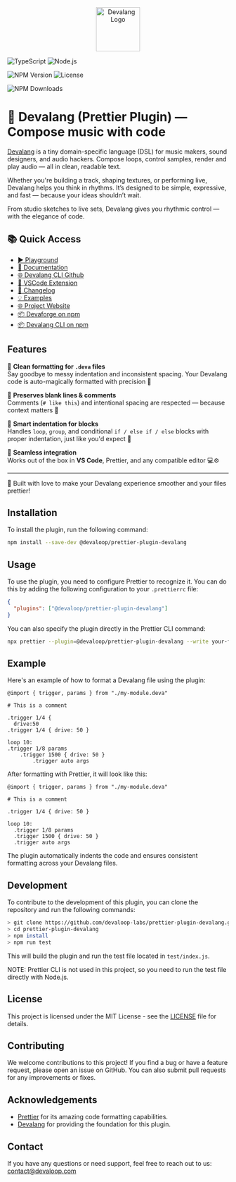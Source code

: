 <div align="center">
    <img src="https://devalang.com/images/devalang-logo-min.png" alt="Devalang Logo" width="100" />
</div>

![TypeScript](https://img.shields.io/badge/Built%20with-TypeScript-blue?logo=typescript)
![Node.js](https://img.shields.io/badge/Node.js-18%2B-brightgreen?logo=node.js)

![NPM Version](https://img.shields.io/npm/v/@devaloop/prettier-plugin-devalang)
![License](https://img.shields.io/github/license/devaloop-labs/prettier-plugin-devalang)

![NPM Downloads](https://img.shields.io/npm/dt/@devaloop/prettier-plugin-devalang)

# 🦊 Devalang (Prettier Plugin) — Compose music with code

[Devalang](https://devalang.com) is a tiny domain-specific language (DSL) for music makers, sound designers, and audio hackers.
Compose loops, control samples, render and play audio — all in clean, readable text.

Whether you're building a track, shaping textures, or performing live, Devalang helps you think in rhythms. It’s designed to be simple, expressive, and fast — because your ideas shouldn’t wait.

From studio sketches to live sets, Devalang gives you rhythmic control — with the elegance of code.

## 📚 Quick Access

- [▶️ Playground](https://playground.devalang.com)
- [📖 Documentation](https://docs.devalang.com)
- [🌐 Devalang CLI Github](https://github.com/devaloop-labs/devalang)
- [🧩 VSCode Extension](https://marketplace.visualstudio.com/items?itemName=devaloop.devalang-vscode)
- [📜 Changelog](https://github.com/devaloop-labs/devalang/blob/main/docs/CHANGELOG.md)
- [💡 Examples](https://github.com/devaloop-labs/devalang/tree/main/examples)
- [🌐 Project Website](https://devalang.com)
- [📦 Devaforge on npm](https://www.npmjs.com/package/@devaloop/devaforge)
- [📦 Devalang CLI on npm](https://www.npmjs.com/package/@devaloop/devalang)

## Features

🔹 **Clean formatting for `.deva` files**  
Say goodbye to messy indentation and inconsistent spacing. Your Devalang code is auto-magically formatted with precision 🧹

🔸 **Preserves blank lines & comments**  
Comments (`# like this`) and intentional spacing are respected — because context matters 💬

🔹 **Smart indentation for blocks**  
Handles `loop`, `group`, and conditional `if / else if / else` blocks with proper indentation, just like you'd expect 🧠

🔸 **Seamless integration**  
Works out of the box in **VS Code**, Prettier, and any compatible editor 💻⚙️

---

🧩 Built with love to make your Devalang experience smoother and your files prettier!

## Installation

To install the plugin, run the following command:

```bash
npm install --save-dev @devaloop/prettier-plugin-devalang
```

## Usage

To use the plugin, you need to configure Prettier to recognize it. You can do this by adding the following configuration to your `.prettierrc` file:

```json
{
  "plugins": ["@devaloop/prettier-plugin-devalang"]
}
```

You can also specify the plugin directly in the Prettier CLI command:

```bash
npx prettier --plugin=@devaloop/prettier-plugin-devalang --write your-file.deva
```

## Example

Here's an example of how to format a Devalang file using the plugin:

```deva
@import { trigger, params } from "./my-module.deva"

# This is a comment

.trigger 1/4 {
  drive:50
.trigger 1/4 { drive: 50 }

loop 10:
.trigger 1/8 params
    .trigger 1500 { drive: 50 }
        .trigger auto args
```

After formatting with Prettier, it will look like this:

```deva
@import { trigger, params } from "./my-module.deva"

# This is a comment

.trigger 1/4 { drive: 50 }

loop 10:
  .trigger 1/8 params
  .trigger 1500 { drive: 50 }
  .trigger auto args
```

The plugin automatically indents the code and ensures consistent formatting across your Devalang files.

## Development

To contribute to the development of this plugin, you can clone the repository and run the following commands:

```bash
> git clone https://github.com/devaloop-labs/prettier-plugin-devalang.git
> cd prettier-plugin-devalang
> npm install
> npm run test
```

This will build the plugin and run the test file located in `test/index.js`.

NOTE: Prettier CLI is not used in this project, so you need to run the test file directly with Node.js.

## License

This project is licensed under the MIT License - see the [LICENSE](https://github.com/devaloop/prettier-plugin-devalang/blob/main/LICENSE) file for details.

## Contributing

We welcome contributions to this project! If you find a bug or have a feature request, please open an issue on GitHub. You can also submit pull requests for any improvements or fixes.

## Acknowledgements

- [Prettier](https://prettier.io/) for its amazing code formatting capabilities.
- [Devalang](https://github.com/devaloop/devalang) for providing the foundation for this plugin.

## Contact

If you have any questions or need support, feel free to reach out to us: [contact@devaloop.com](mailto:contact@devaloop.com)
